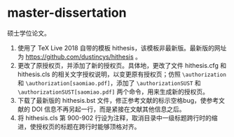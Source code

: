 # master-dissertation

硕士学位论文。

1. 使用了 TeX Live 2018 自带的模板 hithesis，该模板非最新版。最新版的网址为 https://github.com/dustincys/hithesis 。
1. 更改了原授权页，并添加了新的授权页。具体地，更改了文件 hithesis.cfg 和 hithesis.cls 的相关文字授权说明，以变更原有授权页；仿照 `\authorization` 和 `\authorization[saomiao.pdf]`，添加了 `\authorizationSUST` 和 `\authorizationSUST[saomiao.pdf]` 两个命令，用来生成新的授权页。
1. 下载了最新版的 hithesis.bst 文件，修正参考文献的标示空格bug，使参考文献的 DOI 信息不再另起一行，而是紧接在文献其他信息之后。
1. 将 hithesis.cls 第 900-902 行设为注释，取消目录中一级标题跨行时的缩进，使授权页的标题在跨行时能够顶格对齐。
